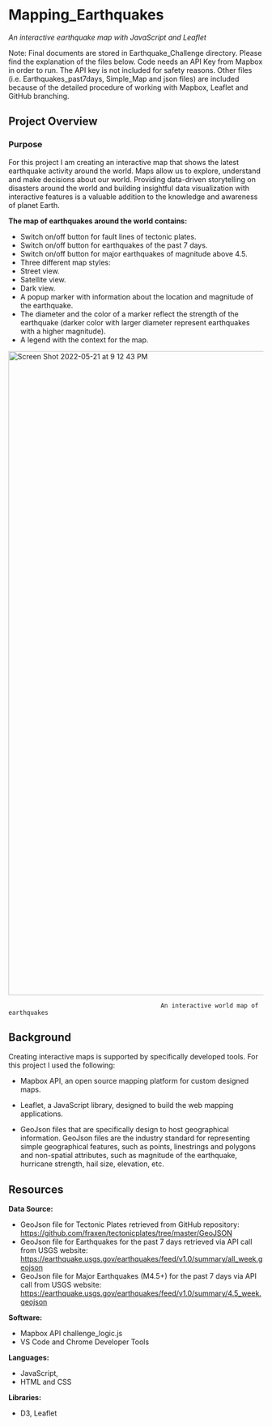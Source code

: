 # Mapping_Earthquakes

_An interactive earthquake map with JavaScript and Leaflet_

Note: Final documents are stored in Earthquake_Challenge directory. Please find the explanation of the files below. Code needs an API Key from Mapbox in order to run. The API key is not included for safety reasons. Other files (i.e. Earthquakes_past7days, Simple_Map and json files) are included because of the detailed procedure of working with Mapbox, Leaflet and GitHub branching.

## Project Overview

### Purpose

For this project I am creating an interactive map that shows the latest earthquake activity around the world. Maps allow us to explore, understand and make decisions about our world. Providing data-driven storytelling on disasters around the world and building insightful data visualization with interactive features is a valuable addition to the knowledge and awareness of planet Earth.

**The map of earthquakes around the world contains:**

- Switch on/off button for fault lines of tectonic plates.
- Switch on/off button for earthquakes of the past 7 days.
- Switch on/off button for major earthquakes of magnitude above 4.5.
- Three different map styles:
- Street view.
- Satellite view.
- Dark view.
- A popup marker with information about the location and magnitude of the earthquake.
- The diameter and the color of a marker reflect the strength of the earthquake (darker color with larger diameter represent earthquakes with a higher magnitude).
- A legend with the context for the map.

<img width="1273" alt="Screen Shot 2022-05-21 at 9 12 43 PM" src="https://user-images.githubusercontent.com/99419112/169675376-4df639f6-0411-4b17-b064-e8041dec51c9.png">
                              
                                              An interactive world map of earthquakes
                              
                              
## Background
Creating interactive maps is supported by specifically developed tools. For this project I used the following:

- Mapbox API, an open source mapping platform for custom designed maps.

- Leaflet, a JavaScript library, designed to build the web mapping applications.

- GeoJson files that are specifically design to host geographical information. GeoJson files are the industry standard for representing simple geographical features, such as points, linestrings and polygons and non-spatial attributes, such as magnitude of the earthquake, hurricane strength, hail size, elevation, etc.

## Resources

**Data Source:**

- GeoJson file for Tectonic Plates retrieved from GitHub repository: https://github.com/fraxen/tectonicplates/tree/master/GeoJSON
- GeoJson file for Earthquakes for the past 7 days retrieved via API call from USGS website: https://earthquake.usgs.gov/earthquakes/feed/v1.0/summary/all_week.geojson
- GeoJson file for Major Earthquakes (M4.5+) for the past 7 days via API call from USGS website: https://earthquake.usgs.gov/earthquakes/feed/v1.0/summary/4.5_week.geojson

**Software:**

- Mapbox API challenge_logic.js
- VS Code and Chrome Developer Tools

**Languages:**

- JavaScript,
- HTML and CSS

**Libraries:**

- D3, Leaflet
